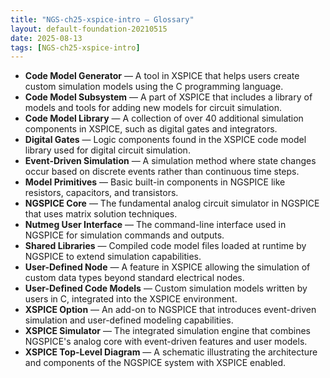 ```yaml
---
title: "NGS-ch25-xspice-intro — Glossary"
layout: default-foundation-20210515
date: 2025-08-13
tags: [NGS-ch25-xspice-intro]
---
```


- **Code Model Generator** — A tool in XSPICE that helps users create custom simulation models using the C programming language.  
- **Code Model Subsystem** — A part of XSPICE that includes a library of models and tools for adding new models for circuit simulation.  
- **Code Model Library** — A collection of over 40 additional simulation components in XSPICE, such as digital gates and integrators.  
- **Digital Gates** — Logic components found in the XSPICE code model library used for digital circuit simulation.  
- **Event-Driven Simulation** — A simulation method where state changes occur based on discrete events rather than continuous time steps.  
- **Model Primitives** — Basic built-in components in NGSPICE like resistors, capacitors, and transistors.  
- **NGSPICE Core** — The fundamental analog circuit simulator in NGSPICE that uses matrix solution techniques.  
- **Nutmeg User Interface** — The command-line interface used in NGSPICE for simulation commands and outputs.  
- **Shared Libraries** — Compiled code model files loaded at runtime by NGSPICE to extend simulation capabilities.  
- **User-Defined Node** — A feature in XSPICE allowing the simulation of custom data types beyond standard electrical nodes.  
- **User-Defined Code Models** — Custom simulation models written by users in C, integrated into the XSPICE environment.  
- **XSPICE Option** — An add-on to NGSPICE that introduces event-driven simulation and user-defined modeling capabilities.  
- **XSPICE Simulator** — The integrated simulation engine that combines NGSPICE's analog core with event-driven features and user models.  
- **XSPICE Top-Level Diagram** — A schematic illustrating the architecture and components of the NGSPICE system with XSPICE enabled.
